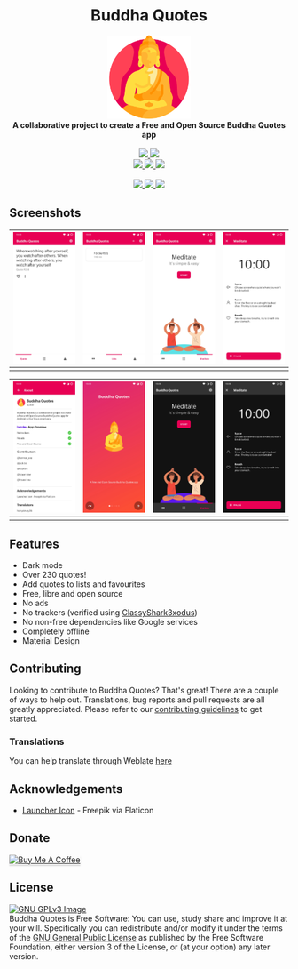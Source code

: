 <div align="center">
<h1>Buddha Quotes</h1>

  <img src="assets/buddha.svg" height="150" />
    </div>

<div align="center">
    <strong>A collaborative project to create a Free and Open Source Buddha Quotes app</strong>
    </div>
    <br>
    <div align="center">
      <a href="https://gitlab.com/bandev/buddha-quotes/-/pipelines" target="_blank">
      <img src="https://gitlab.com/bandev/buddha-quotes/badges/master/pipeline.svg"/>
      </a>
      <a href="https://gitlab.com/bandev/buddha-quotes/-/blob/master/LICENSE.md" target="_blank">
      <img src="https://img.shields.io/badge/license-GPL--3.0%2B-informational"/>
      </a>
      </div>
      <div align="center">
      <a href="https://github.com/KotlinBy/awesome-kotlin" target="_blank">
      <img src="https://kotlin.link/awesome-kotlin.svg"/>
      </a>
      <a href="https://www.buymeacoffee.com/bandev" target="_blank">
      <img src="https://img.shields.io/badge/donate-%C2%A35-orange" >
      </a>
      <a href="https://hosted.weblate.org/engage/buddha-quotes/" target="_blank">
      <img src="https://img.shields.io/weblate/progress/buddha-quotes" >
      </a>
      </div>
      <br>
<div align="center">
<a href="https://play.google.com/store/apps/details?id=org.bandev.buddhaquotes" target="_blank">
<img src="https://play.google.com/intl/en_us/badges/images/generic/en_badge_web_generic.png" height="70" />
</a>
<a href="https://f-droid.org/packages/org.bandev.buddhaquotes/" target="_blank">
<img src="https://fdroid.gitlab.io/artwork/badge/get-it-on.png" height="70" />
</a>
<a href="https://bandev.computub.com/Buddha_Quotes/apk/latest.apk" target="_blank">
<img src="https://raw.githubusercontent.com/LibreShift/red-moon/master/art/direct-apk-download.png" height="70" />
</a>
</div>

<h2 id="screenshots">Screenshots</h2>
<table>
<thead>
<tr>
<th style="text-align:center"><img src="assets/1.jpg" width="180"/></th>
<th style="text-align:center"><img src="assets/10.jpg" width="180"/></th>
<th style="text-align:center"><img src="assets/2.jpg" width="180"/></th>
<th style="text-align:center"><img src="assets/3.jpg" width="180"/></th>
</tr>
</thead>
<tbody>
<tr>
<td style="text-align:center"></td>
</tr>
</tbody>
</table>
<table>
<thead>
<tr>
<th style="text-align:center"><img src="assets/4.jpg" width="180"/></th>
<th style="text-align:center"><img src="assets/5.jpg" width="180"/></th>
<th style="text-align:center"><img src="assets/8.jpg" width="180"/></th>
<th style="text-align:center"><img src="assets/9.jpg" width="180"/></th>
</tr>
</thead>
<tbody>
<tr>
<td style="text-align:center"></td>
</tr>
</tbody>
</table>

<h2 id="features">Features</h2>
<ul>
<li>Dark mode</li>
<li>Over 230 quotes!</li>
<li>Add quotes to lists and favourites</li>
<li>Free, libre and open source</li>
<li>No ads</li>
<li>No trackers (verified using <a href="https://bitbucket.org/oF2pks/fdroid-classyshark3xodus/src/master/">ClassyShark3xodus</a>)</li>
<li>No non-free dependencies like Google services</li>
<li>Completely offline</li>
<li>Material Design</li>
</ul>

<h2 id="contributing">Contributing</h2>
<p>Looking to contribute to Buddha Quotes? That&#39;s great! There are a couple of ways to help out. Translations, bug reports and pull requests are all greatly appreciated. Please refer to our <a href="https://gitlab.com/bandev/buddha-quotes/-/blob/master/CONTRIBUTING.md">contributing guidelines</a> to get started.</p>

<h3 id="translations">Translations</h3>
<p>You can help translate through Weblate <a href="https://hosted.weblate.org/engage/buddha-quotes/">here</a></p>

<h2 id="acknowledgements">Acknowledgements</h2>
<ul>
<li><a href="https://www.flaticon.com/authors/freepik">Launcher Icon</a> - Freepik via Flaticon</li>
</ul>

<h2 id="license">Donate</h2>
<p><a href="https://www.buymeacoffee.com/bandev" target="_blank"><img src="https://www.buymeacoffee.com/assets/img/custom_images/orange_img.png" alt="Buy Me A Coffee" style="height: 41px !important;width: 174px !important;box-shadow: 0px 3px 2px 0px rgba(190, 190, 190, 0.5) !important;-webkit-box-shadow: 0px 3px 2px 0px rgba(190, 190, 190, 0.5) !important;" ></a>
<br><!-- RUSSELL PLS WRITE YOUR STUFF HERE THANKS --></p>

<h2 id="license">License</h2>
<p><a href="http://www.gnu.org/licenses/gpl-3.0.en.html"><img src="https://www.gnu.org/graphics/gplv3-127x51.png" alt="GNU GPLv3 Image"></a><br>Buddha Quotes is Free Software: You can use, study share and improve it at your will. Specifically you can redistribute and/or modify it under the terms of the <a href="https://www.gnu.org/licenses/gpl.html">GNU General Public License</a> as published by the Free Software Foundation, either version 3 of the License, or (at your option) any later version.  </p>
